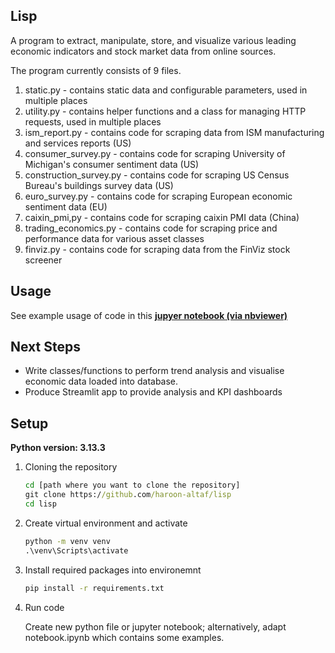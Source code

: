 ## Lisp
A program to extract, manipulate, store, and visualize various leading economic indicators and stock market data from online sources.

The program currently consists of 9 files. 
1. static.py - contains static data and configurable parameters, used in multiple places
2. utility.py - contains helper functions and a class for managing HTTP requests, used in multiple places
3. ism_report.py - contains code for scraping data from ISM manufacturing and services reports (US)
4. consumer_survey.py - contains code for scraping University of Michigan's consumer sentiment data (US)
5. construction_survey.py - contains code for scraping US Census Bureau's buildings survey data (US)
6. euro_survey.py - contains code for scraping European economic sentiment data (EU)
7. caixin_pmi,py - contains code for scraping caixin PMI data (China)
8. trading_economics.py - contains code for scraping price and performance data for various asset classes
9. finviz.py - contains code for scraping data from the FinViz stock screener

## Usage
See example usage of code in this [**jupyer notebook (via nbviewer)**](https://nbviewer.org/github/haroon-altaf/lisp/blob/c67b47ef0054a76287b9161d47a2944f65b5849c/notebook.ipynb)

## Next Steps
- Write classes/functions to perform trend analysis and visualise economic data loaded into database.
- Produce Streamlit app to provide analysis and KPI dashboards

## Setup
**Python version: 3.13.3**

1. Cloning the repository
   ```cmd
   cd [path where you want to clone the repository]
   git clone https://github.com/haroon-altaf/lisp
   cd lisp
2. Create virtual environment and activate
   ```cmd
   python -m venv venv
   .\venv\Scripts\activate
3. Install required packages into environemnt
   ```cmd
   pip install -r requirements.txt
4. Run code

   Create new python file or jupyter notebook; alternatively, adapt notebook.ipynb which contains some examples. 
